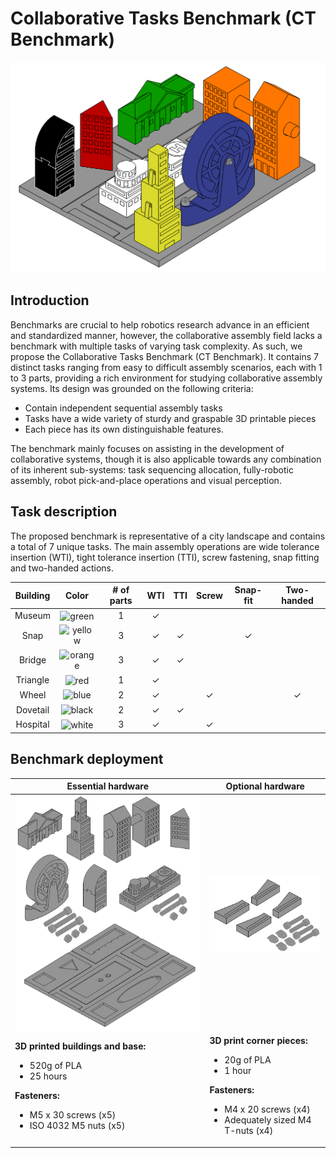 # Collaborative Tasks Benchmark (CT Benchmark)
<p align="center">
  <img alt='Assembled benchmark' src="images/Assembled_Benchmark.png" width="800">  
</p>

## Introduction
Benchmarks are crucial to help robotics research advance in an efficient and standardized manner, however, the collaborative assembly field lacks a benchmark with multiple tasks of varying task complexity. As such, we propose the Collaborative Tasks Benchmark (CT Benchmark). It contains 7 distinct tasks ranging from easy to difficult assembly scenarios, each with 1 to 3 parts, providing a rich environment for studying collaborative assembly systems. Its design was grounded on the following criteria:

- Contain independent sequential assembly tasks 
- Tasks have a wide variety of sturdy and graspable 3D printable pieces
- Each piece has its own distinguishable features. 

The benchmark mainly focuses on assisting in the development of collaborative systems, though it is also applicable towards
any combination of its inherent sub-systems: task sequencing allocation, fully-robotic assembly, robot pick-and-place operations and visual perception.

## Task description
The proposed benchmark is representative of a city landscape and contains a total of 7 unique tasks. The main assembly operations are wide tolerance insertion (WTI), tight tolerance insertion (TTI), screw fastening, snap fitting and two-handed actions.

| Building | Color                                                                                           | # of parts | WTI   | TTI   | Screw | Snap-fit | Two-handed |
| :------: | :---------------------------------------------------------------------------------------------: | :--------: | :---: | :---: | :---: | :------: | :--------: |
| Museum   | <img valign='middle' alt='green' src='https://readme-swatches.vercel.app/089b00?style=round'/>  | 1          | ✓     |       |       |          |            |
| Snap     | <img valign='middle' alt='yellow' src='https://readme-swatches.vercel.app/d9d92e?style=round'/> | 3          | ✓     | ✓     |       | ✓        |            |
| Bridge   | <img valign='middle' alt='orange' src='https://readme-swatches.vercel.app/ff7700?style=round'/> | 3          | ✓     | ✓     |       |          |            |
| Triangle | <img valign='middle' alt='red' src='https://readme-swatches.vercel.app/bb0000?style=round'/>    | 1          | ✓     |       |       |          |            |
| Wheel    | <img valign='middle' alt='blue' src='https://readme-swatches.vercel.app/363e8e?style=round'/>   | 2          | ✓     |       | ✓     |          | ✓          |
| Dovetail | <img valign='middle' alt='black' src='https://readme-swatches.vercel.app/000000?style=round'/>  | 2          | ✓     | ✓     |       |          |            |
| Hospital | <img valign='middle' alt='white' src='https://readme-swatches.vercel.app/f2f2f2?style=round'/>  | 3          | ✓     |       | ✓     |          |            |

## Benchmark deployment

<table>
  <thead>
    <tr>
      <th>Essential hardware</th>
      <th>Optional hardware</th>
    </tr>
  </thead>
  <tbody>
    <tr>
      <td>
        <img align="left" alt='Essential Hardware' src="images/Essential_Hardware.png" width="500">
      </td>
      <td>
        <img align="left" alt='Optional Hardware' src="images/Optional_Hardware.png" width="250">
      </td>
    </tr>
    <tr>
      <td>
        <b>3D printed buildings and base:</b>
        <ul>
          <li>520g of PLA</li>
          <li>25 hours</li>
        </ul>
        <b>Fasteners:</b>
        <ul>
          <li>M5 x 30 screws (x5)</li>
          <li>ISO 4032 M5 nuts (x5)</li>
        </ul>
      </td>
      <td>
        <b>3D print corner pieces:</b>
        <ul>
            <li>20g of PLA</li>
            <li>1 hour</li>
          </ul>
          <b>Fasteners:</b>
          <ul>
            <li>M4 x 20 screws (x4)</li>
            <li>Adequately sized M4 T-nuts (x4)</li>
          </ul>
      </td>
    </tr>
  </tbody>
</table>
